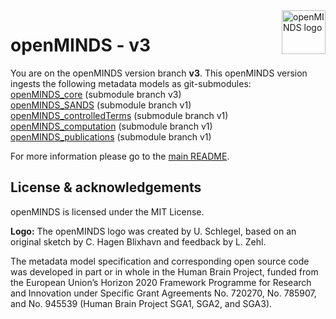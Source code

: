 <a href="https://github.com/HumanBrainProject/openMINDS/blob/main/img/openMINDS_logo.png">
    <img src="https://github.com/HumanBrainProject/openMINDS/blob/main/img/openMINDS_logo.png" alt="openMINDS logo" title="openMINDS" align="right" height="70" />
</a>

# openMINDS - v3

You are on the openMINDS version branch **v3**. This openMINDS version ingests the following metadata models as git-submodules:  
[openMINDS_core](https://github.com/HumanBrainProject/openMINDS_core) (submodule branch v3)  
[openMINDS_SANDS](https://github.com/HumanBrainProject/openMINDS_SANDS) (submodule branch v1)  
[openMINDS_controlledTerms](https://github.com/HumanBrainProject/openMINDS_controlledTerms) (submodule branch v1)  
[openMINDS_computation](https://github.com/HumanBrainProject/openMINDS_computation) (submodule branch v1)   
[openMINDS_publications](https://github.com/HumanBrainProject/openMINDS_publications) (submodule branch v1)   


For more information please go to the [main README](https://github.com/HumanBrainProject/openMINDS/blob/main/README.md).

## License & acknowledgements

openMINDS is licensed under the MIT License.

**Logo:** The openMINDS logo was created by U. Schlegel, based on an original sketch by C. Hagen Blixhavn and feedback by L. Zehl.

The metadata model specification and corresponding open source code was developed in part or in whole in the Human Brain Project, funded from the European Union’s Horizon 2020 Framework Programme for Research and Innovation under Specific Grant Agreements No. 720270, No. 785907, and No. 945539 (Human Brain Project SGA1, SGA2, and SGA3).
